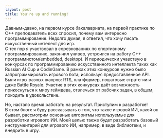 ```yaml
---
layout: post
title: You're up and running!
---
```


Давным-давно, на первом курсе бакалавриата, на первой практике по С++ преподаватель всех спросил, почему вам интересно программирование. Недолго думая, я ответил, что хочу писать искусственный интелект для игр.  
С тех пор я участвовал в соревнованиях по спортивному программированию, закончил универ, устроился на работу С++ программистом(embedded, desktop).
И периодически учавствую в конкурсах по программированию искусственного интеллекта таких как Russian AI Cup и CodinGame. В рамках этих конкурсов нужно было запрограммировать игрового бота, используя предоставленное API. Были игры разных жанров: RTS, платформер, пошаговые стратегии и даже Battle Royale.
Участие в этих конкурсах даёт возможность прикоснуться к миру геймдева, отвлечься от рабочих задач, в общем, покодить в удовольствие.

Но, настало время работать на результат. Приступим к разработке!  
В этом блоге я буду рассказывать о том, что такое игровой ИИ, какой он бывает, рассмотрим основные алгоритмы используемые для разработки игрового ИИ. 
Моей целью также будет разработать базовый инструментарий для игрового ИИ, например, в виде библиотеки, и внедрить в игру.
